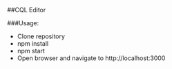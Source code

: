 ##CQL Editor

###Usage:
- Clone repository
- npm install
- npm start
- Open browser and navigate to http://localhost:3000
